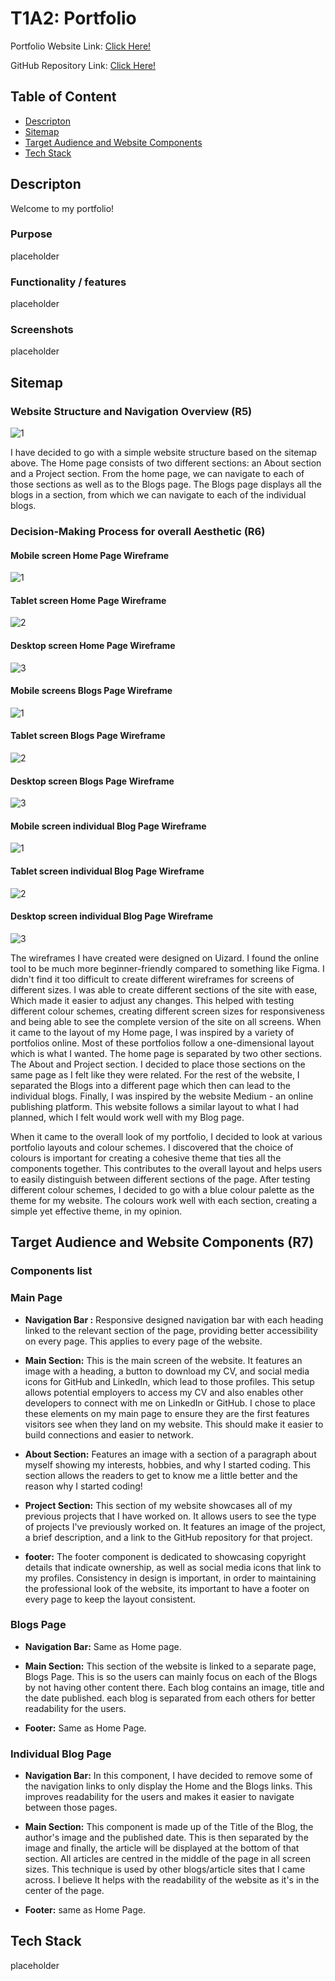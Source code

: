 # T1A2: Portfolio

Portfolio Website Link: [Click Here!](https://motech99.github.io/T1A2_Portfolio/)

GitHub Repository Link: [Click Here!](https://github.com/motech99/T1A2_Portfolio)

## Table of Content

- [Descripton](#descripton)
- [Sitemap](#sitemap)
- [Target Audience and Website Components](#target-audience-and-website-components)
- [Tech Stack](#tech-stack)

## Descripton

Welcome to my portfolio!

### Purpose

placeholder

### Functionality / features

placeholder

### Screenshots

placeholder

## Sitemap

### Website Structure and Navigation Overview (R5)

![1](./docs/wireframes/Portfolio%20Sitemap.png)

I have decided to go with a simple website structure based on the sitemap above. The Home page consists of two different sections: an About section and a Project section. From the home page, we can navigate to each of those sections as well as to the Blogs page. The Blogs page displays all the blogs in a section, from which we can navigate to each of the individual blogs.

### Decision-Making Process for overall Aesthetic (R6)

#### Mobile screen Home Page Wireframe

![1](./docs/wireframes/Main%20page%20Wireframe/Mobile.png)

#### Tablet screen Home Page Wireframe

![2](./docs/wireframes/Main%20page%20Wireframe/Tablet%20Screen.png)

#### Desktop screen Home Page Wireframe

![3](./docs/wireframes/Main%20page%20Wireframe/Desktop.png)

#### Mobile screens Blogs Page Wireframe

![1](./docs/wireframes/Blogs%20page%20wireframe/Mobile%20-%20Blogs%20Page.png)

#### Tablet screen Blogs Page Wireframe

![2](./docs/wireframes/Blogs%20page%20wireframe/Tablet%20-%20Blogs%20Page.png)

#### Desktop screen Blogs Page Wireframe

![3](./docs/wireframes/Blogs%20page%20wireframe/Desktop%20-%20Blogs%20Page.png)

#### Mobile screen individual Blog Page Wireframe

![1](./docs/wireframes/individual%20blog%20page/%20Mobile%20-%20individual%20Blog.png)

#### Tablet screen individual Blog Page Wireframe

![2](./docs/wireframes/individual%20blog%20page/Tablet%20-%20Individual%20Blog.png)

#### Desktop screen individual Blog Page Wireframe

![3](./docs/wireframes/individual%20blog%20page/%20Desktop%20-%20Individual%20Blog.png)

The wireframes I have created were designed on Uizard. I found the online tool to be much more beginner-friendly compared to something like Figma. I didn't find it too difficult to create different wireframes for screens of different sizes. I was able to create different sections of the site with ease, Which made it easier to adjust any changes. This helped with testing different colour schemes, creating different screen sizes for responsiveness and being able to see the complete version of the site on all screens. When it came to the layout of my Home page, I was inspired by a variety of portfolios online. Most of these portfolios follow a one-dimensional layout which is what I wanted. The home page is separated by two other sections. The About and Project section. I decided to place those sections on the same page as I felt like they were related. For the rest of the website, I separated the Blogs into a different page which then can lead to the individual blogs. Finally, I was inspired by the website Medium - an online publishing platform. This website follows a similar layout to what I had planned, which I felt would work well with my Blog page.

When it came to the overall look of my portfolio, I decided to look at various portfolio layouts and colour schemes. I discovered that the choice of colours is important for creating a cohesive theme that ties all the components together. This contributes to the overall layout and helps users to easily distinguish between different sections of the page. After testing different colour schemes, I decided to go with a blue colour palette as the theme for my website. The colours work well with each section, creating a simple yet effective theme, in my opinion.

## Target Audience and Website Components (R7)

### Components list

### Main Page

- **Navigation Bar :** Responsive designed navigation bar with each heading linked to the relevant section of the page, providing better accessibility on every page. This applies to every page of the website.

- **Main Section:** This is the main screen of the website. It features an image with a heading, a button to download my CV, and social media icons for GitHub and LinkedIn, which lead to those profiles. This setup allows potential employers to access my CV and also enables other developers to connect with me on LinkedIn or GitHub. I chose to place these elements on my main page to ensure they are the first features visitors see when they land on my website. This should make it easier to build connections and easier to network.

- **About Section:** Features an image with a section of a paragraph about myself showing my interests, hobbies, and why I started coding. This section allows the readers to get to know me a little better and the reason why I started coding!

- **Project Section:** This section of my website showcases all of my previous projects that I have worked on. It allows users to see the type of projects I've previously worked on. It features an image of the project, a brief description, and a link to the GitHub repository for that project.

- **footer:** The footer component is dedicated to showcasing copyright details that indicate ownership, as well as social media icons that link to my profiles. Consistency in design is important, in order to maintaining the professional look of the website, its important to have a footer on every page to keep the layout consistent.

### Blogs Page

- **Navigation Bar:** Same as Home page.

- **Main Section:** This section of the website is linked to a separate page, Blogs Page. This is so the users can mainly focus on each of the Blogs by not having other content there. Each blog contains an image, title and the date published. each blog is separated from each others for better readability for the users.

- **Footer:** Same as Home Page.

### Individual Blog Page

- **Navigation Bar:** In this component, I have decided to remove some of the navigation links to only display the Home and the Blogs links. This improves readability for the users and makes it easier to navigate between those pages.

- **Main Section:** This component is made up of the Title of the Blog, the author's image and the published date. This is then separated by the image and finally, the article will be displayed at the bottom of that section. All articles are centred in the middle of the page in all screen sizes. This technique is used by other blogs/article sites that I came across. I believe It helps with the readability of the website as it's in the center of the page.

- **Footer:** same as Home Page.

## Tech Stack

placeholder
